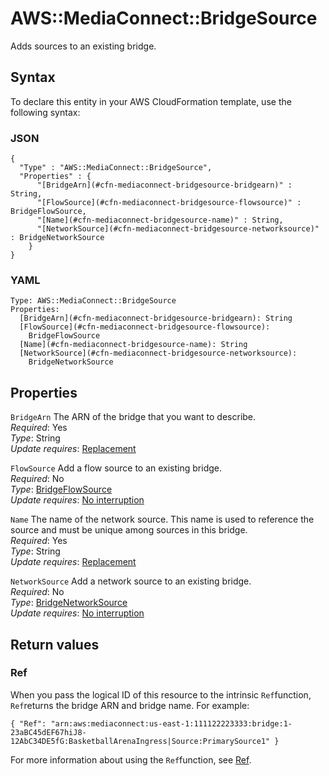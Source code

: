 # AWS::MediaConnect::BridgeSource<a name="aws-resource-mediaconnect-bridgesource"></a>

Adds sources to an existing bridge\.

## Syntax<a name="aws-resource-mediaconnect-bridgesource-syntax"></a>

To declare this entity in your AWS CloudFormation template, use the following syntax:

### JSON<a name="aws-resource-mediaconnect-bridgesource-syntax.json"></a>

```
{
  "Type" : "AWS::MediaConnect::BridgeSource",
  "Properties" : {
      "[BridgeArn](#cfn-mediaconnect-bridgesource-bridgearn)" : String,
      "[FlowSource](#cfn-mediaconnect-bridgesource-flowsource)" : BridgeFlowSource,
      "[Name](#cfn-mediaconnect-bridgesource-name)" : String,
      "[NetworkSource](#cfn-mediaconnect-bridgesource-networksource)" : BridgeNetworkSource
    }
}
```

### YAML<a name="aws-resource-mediaconnect-bridgesource-syntax.yaml"></a>

```
Type: AWS::MediaConnect::BridgeSource
Properties: 
  [BridgeArn](#cfn-mediaconnect-bridgesource-bridgearn): String
  [FlowSource](#cfn-mediaconnect-bridgesource-flowsource): 
    BridgeFlowSource
  [Name](#cfn-mediaconnect-bridgesource-name): String
  [NetworkSource](#cfn-mediaconnect-bridgesource-networksource): 
    BridgeNetworkSource
```

## Properties<a name="aws-resource-mediaconnect-bridgesource-properties"></a>

`BridgeArn`  <a name="cfn-mediaconnect-bridgesource-bridgearn"></a>
The ARN of the bridge that you want to describe\.  
*Required*: Yes  
*Type*: String  
*Update requires*: [Replacement](https://docs.aws.amazon.com/AWSCloudFormation/latest/UserGuide/using-cfn-updating-stacks-update-behaviors.html#update-replacement)

`FlowSource`  <a name="cfn-mediaconnect-bridgesource-flowsource"></a>
Add a flow source to an existing bridge\.  
*Required*: No  
*Type*: [BridgeFlowSource](aws-properties-mediaconnect-bridgesource-bridgeflowsource.md)  
*Update requires*: [No interruption](https://docs.aws.amazon.com/AWSCloudFormation/latest/UserGuide/using-cfn-updating-stacks-update-behaviors.html#update-no-interrupt)

`Name`  <a name="cfn-mediaconnect-bridgesource-name"></a>
The name of the network source\. This name is used to reference the source and must be unique among sources in this bridge\.  
*Required*: Yes  
*Type*: String  
*Update requires*: [Replacement](https://docs.aws.amazon.com/AWSCloudFormation/latest/UserGuide/using-cfn-updating-stacks-update-behaviors.html#update-replacement)

`NetworkSource`  <a name="cfn-mediaconnect-bridgesource-networksource"></a>
Add a network source to an existing bridge\.  
*Required*: No  
*Type*: [BridgeNetworkSource](aws-properties-mediaconnect-bridgesource-bridgenetworksource.md)  
*Update requires*: [No interruption](https://docs.aws.amazon.com/AWSCloudFormation/latest/UserGuide/using-cfn-updating-stacks-update-behaviors.html#update-no-interrupt)

## Return values<a name="aws-resource-mediaconnect-bridgesource-return-values"></a>

### Ref<a name="aws-resource-mediaconnect-bridgesource-return-values-ref"></a>

When you pass the logical ID of this resource to the intrinsic `Ref`function, `Ref`returns the bridge ARN and bridge name\. For example:

`{ "Ref": "arn:aws:mediaconnect:us-east-1:111122223333:bridge:1-23aBC45dEF67hiJ8-12AbC34DE5fG:BasketballArenaIngress|Source:PrimarySource1" }`

For more information about using the `Ref`function, see [Ref](https://docs.aws.amazon.com/AWSCloudFormation/latest/UserGuide/intrinsic-function-reference-ref.html)\.